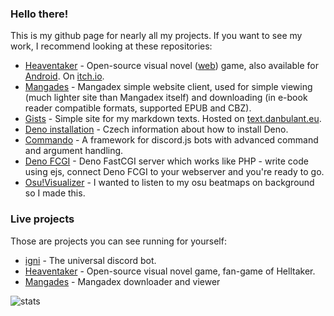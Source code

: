 ### Hello there!

This is my github page for nearly all my projects. If you want to see my work, I recommend looking at these repositories:

* [Heaventaker](https://github.com/danbulant/heaventaker) - Open-source visual novel ([web](https://heaventaker.danbulant.eu/)) game, also available for [Android](https://play.google.com/store/apps/details?id=eu.danbulant.heaventaker&utm_source=github_profile). On [itch.io](https://danbulant.itch.io/heaventaker).
* [Mangades](https://github.com/danbulant/Mangades) - Mangadex simple website client, used for simple viewing (much lighter site than Mangadex itself) and downloading (in e-book reader compatible formats, supported EPUB and CBZ).
* [Gists](https://github.com/danbulant/gists) - Simple site for my markdown texts. Hosted on [text.danbulant.eu](https://text.danbulant.eu).
* [Deno installation](https://github.com/danbulant/deno_install) - Czech information about how to install Deno.
* [Commando](https://github.com/iceproductions/Commando) - A framework for discord.js bots with advanced command and argument handling.
* [Deno FCGI](https://github.com/danbulant/dejs-fcgi) - Deno FastCGI server which works like PHP - write code using ejs, connect Deno FCGI to your webserver and you're ready to go.
* [Osu!Visualizer](https://github.com/danbulant/osuVisualizer) - I wanted to listen to my osu beatmaps on background so I made this.

### Live projects

Those are projects you can see running for yourself:

* [igni](https://top.gg/bot/739864286775738399) - The universal discord bot.
* [Heaventaker](https://danbulant.itch.io/heaventaker) - Open-source visual novel game, fan-game of Helltaker.
* [Mangades](https://manga.danbulant.eu) - Mangadex downloader and viewer

![stats](https://github-readme-stats.vercel.app/api?username=danbulant&count_private=true&show_icons=true&theme=dark)

